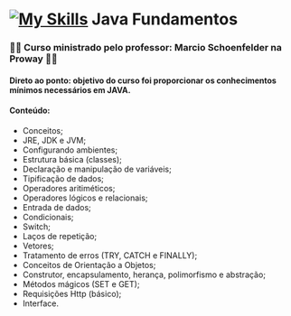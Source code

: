 # [![My Skills](https://skillicons.dev/icons?i=java&theme=light)](https://skillicons.dev) Java Fundamentos
### :teacher:	Curso ministrado pelo professor: Marcio Schoenfelder na Proway :teacher:	
#### Direto ao ponto: objetivo do curso foi proporcionar os conhecimentos mínimos necessários em JAVA.

#### Conteúdo:
* Conceitos;
* JRE, JDK e JVM;
* Configurando ambientes;
* Estrutura básica (classes);
* Declaração e manipulação de variáveis;
* Tipificação de dados;
* Operadores aritiméticos;
* Operadores lógicos e relacionais;
* Entrada de dados;
* Condicionais;
* Switch;
* Laços de repetição;
* Vetores;
* Tratamento de erros (TRY, CATCH e FINALLY);
* Conceitos de Orientação a Objetos;
* Construtor, encapsulamento, herança, polimorfismo e abstração;
* Métodos mágicos (SET e GET);
* Requisições Http (básico);
* Interface.

